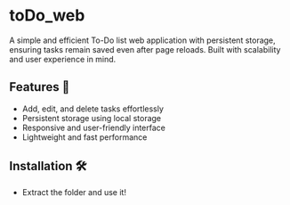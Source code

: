 # toDo_web
 A simple and efficient To-Do list web application with persistent storage, ensuring tasks remain saved even after page reloads. Built with scalability and user experience in mind.

## Features 🎯
- Add, edit, and delete tasks effortlessly  
- Persistent storage using local storage 
- Responsive and user-friendly interface  
- Lightweight and fast performance  

## Installation 🛠️
- Extract the folder and use it!
